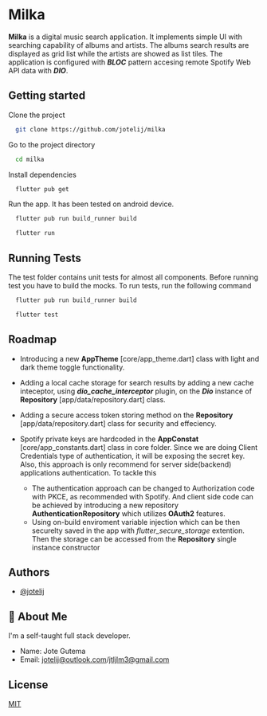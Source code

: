 
# Milka

**Milka** is a digital music search application. It implements simple UI with searching capability of albums and artists. The albums search results are displayed as grid list while the artists are showed as list tiles.
The application is configured with ***BLOC*** pattern accesing remote Spotify Web API data with ***DIO***.


## Getting started

Clone the project

```bash
  git clone https://github.com/jotelij/milka
```

Go to the project directory

```bash
  cd milka
```

Install dependencies

```bash
  flutter pub get
```

Run the app. It has been tested on android device.
```bash
  flutter pub run build_runner build
```

```bash
  flutter run
```

## Running Tests

The test folder contains unit tests for almost all components. Before running test you have to build the mocks. To run tests, run the following command

```bash
  flutter pub run build_runner build
```

```bash
  flutter test
```


## Roadmap

- Introducing a new **AppTheme** [core/app_theme.dart] class with light and dark theme toggle functionality. 

- Adding a local cache storage for search results by adding a new cache inteceptor, using ***dio_cache_interceptor*** plugin, on the ***Dio*** instance of **Repository** [app/data/repository.dart] class. 

- Adding a secure access token storing method on the **Repository** [app/data/repository.dart] class for security and effeciency.

- Spotify private keys are hardcoded in the **AppConstat** [core/app_constants.dart] class in core folder. Since we are doing Client Credentials type of authentication, it will be exposing the secret key. Also, this approach is only recommend for server side(backend) applications authentication. To tackle this 
  - The authentication approach can be changed to Authorization code with PKCE, as recommended with Spotify. And client side code can be achieved by introducing a new repository **AuthenticationRepository** which utilizes **OAuth2** features.
  - Using on-build enviroment variable injection which can be then securelty saved in the app with *flutter_secure_storage* extention. Then the storage can be accessed from the **Repository** single instance constructor


## Authors

- [@jotelij](https://www.github.com/jotelij)


## 🚀 About Me
I'm a self-taught full stack developer.

- Name: Jote Gutema
- Email: jotelij@outlook.com/jtljlm3@gmail.com


## License

[MIT](https://choosealicense.com/licenses/mit/)
